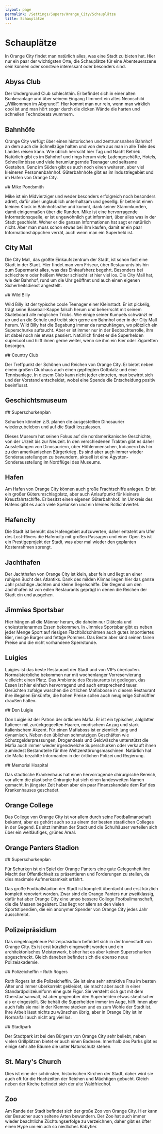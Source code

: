 ```yaml
---
layout: page
permalink: /Settings/Supers/Orange_City/Schauplätze
title: Schauplätze
---
```


# Schauplätze

In Orange City findet man natürlich alles, was eine Stadt zu bieten hat. Hier nur ein paar der wichtigsten Orte, die Schauplätze für eine Abenteuerszene sein können oder sonstwie interessant oder besonders sind.

## Abyss Club

Der Underground Club schlechthin. Er befindet sich in einer alten Bunkeranlage und über seinem Eingang flimmert ein altes Neonschild &bdquo;Willkommen im Abgrund!&ldquo;. Hier kommt man nur rein, wenn man wirklich cool ist und man hört sogar durch die dicken Wände die harten und schnellen Technobeats wummern.

## Bahnhöfe

Orange City verfügt über einen historischen und zentrumsnahen Bahnhof an dem auch die Schnellzüge halten und von dem aus man in alle Teile des Landes reisen kann. Wie üblich herrscht hier Tag und Nacht Betrieb. Natürlich gibt es im Bahnhof und rings herum viele Ladengeschäfte, Hotels, Schnellimbisse und viele herumlungernde Teenager und seltsame Gestalten. Ganz im Süden gibt es auch noch einen weiteren, aber viel kleineren Personenbahnhof. Güterbahnhöfe gibt es im Industriegebiet und im Hafen von Orange City.

<div class="hinweis">
## Mike Pondsmith

Mike ist ein Midvierziger und weder besonders erfolgreich noch besonders adrett, dafür aber unglaublich unterhaltsam und gesellig. Er betreibt einen kleinen Kiosk in Bahnhofsnähe und kommt, dank seiner Stammkunden, damit einigermaßen über die Runden. Mike ist eine hervorragende Informationsquelle, er ist ungewöhnlich gut informiert, über alles was in der Stadt geschieht. Woher er die ganzen Informationen hat sagt er natürlich nicht. Aber man muss schon etwas bei ihm kaufen, damit er ein paar Informationshäppchen verrät, auch wenn man ein Superheld ist.
</div>

## City Mall

Die City Mall, das größte Einkaufszentrum der Stadt, ist schon fast eine Stadt in der Stadt. Hier findet man vom Friseur, über Restaurants bis hin zum Supermarkt alles, was das Einkaufsherz begehrt. Besonders bei schlechtem oder heißem Wetter schlecht ist hier viel los. Die City Mall hat, wie der Bahnhof, rund um die Uhr geöffnet und auch einen eigenen Sicherheitsdienst angestellt.

<div class="hinweis">
## Wild Billy

Wild Billy ist der typische coole Teenager einer Kleinstadt. Er ist pickelig, trägt seine Baseball-Kappe falsch herum und beherrscht mit seinem Skateboard alle möglichen Tricks. Wie einige seiner Kumpels schwänzt er ab und an die Schule und treibt sich gerne am Bahnhof oder in der City Mall herum. Wild Billy hat die Begabung immer da rumzuhängen, wo plötzlich ein Superschurke auftaucht. Aber er ist immer nur in der Beobachterrolle, ihm ist dabei noch nie etwas passiert. Natürlich findet er die Superhelden supercool und hilft ihnen gerne weiter, wenn sie ihm ein Bier oder Zigaretten besorgen.

</div>
## Country Club

Der Treffpunkt der Schönen und Reichen von Orange City. Er bietet neben einem großen Clubhaus auch einen gepflegten Golfplatz und eine Tennisanlage. In diesem Club kann nicht jeder eintreten, man bewirbt sich und der Vorstand entscheidet, wobei eine Spende die Entscheidung positiv beeinflusst.

## Geschichtsmuseum

<aside>
<div class="beispiel">
## Superschurkenplan

Schurken könnten z.B. planen die ausgestellten Dinosaurier wiederzubeleben und auf die Stadt loszulassen.

</div>
</aside>
Dieses Museum hat seinen Fokus auf die nordamerikanische Geschichte, von der Urzeit bis zur Neuzeit. In den verschiedenen Trakten gibt es daher Ausstellungen von Dinosauriern, über Höhlenmenschen, Indianern bis hin zu den amerikanischen Bürgerkrieg. Es sind aber auch immer wieder Sonderausstellungen zu bewundern, aktuell ist eine Ägypten-Sonderausstellung im Nordflügel des Museums.

## Hafen

Am Hafen von Orange City können auch große Frachtschiffe anlegen. Er ist ein großer Güterumschlagplatz, aber auch Anlaufpunkt für kleinere Kreuzfahrtschiffe. Er besitzt einen eigenen Güterbahnhof. Im Umkreis des Hafens gibt es auch viele Spelunken und ein kleines Rotlichtviertel.

## Hafencity

Die Stadt ist bemüht das Hafengebiet aufzuwerten, daher entsteht am Ufer des Lost-Rivers die Hafencity mit großen Passagen und einer Oper. Es ist ein Prestigeprojekt der Stadt, was aber mal wieder den geplanten Kostenrahmen sprengt.

## Jachthafen

Der Jachthafen von Orange City ist klein, aber fein und liegt an einer ruhigen Bucht des Atlantiks. Dank des milden Klimas liegen hier das ganze Jahr prächtige Jachten und kleine Segelschiffe. Die Gegend um den Jachthafen ist von edlen Restaurants geprägt in denen die Reichen der Stadt ein und ausgehen.

## Jimmies Sportsbar

Hier hängen all die Männer herum, die daheim nur Diätcola und cholesterienarmes Essen bekommen. In Jimmies Sportsbar gibt es neben jeder Menge Sport auf riesigen Flachbildschirmen auch gutes importiertes Bier, riesige Burger und fettige Pommes. Das Beste aber sind seinen fairen Preise und die nicht vorhandene Sperrstunde.

## Luigies

Luigies ist das beste Restaurant der Stadt und von VIPs überlaufen. Normalsterbliche bekommen nur mit wochenlanger Vorreservierung vielleicht einen Platz. Das Ambiente des Restaurants ist gediegen, das Essen ist hier einfach hervorragend und auch entsprechend teuer. Gerüchten zufolge waschen die örtlichen Mafiabosse in diesem Restaurant ihre illegalen Einkünfte, die hohen Preise sollen auch neugierige Schnüffler draußen halten.

<div class="hinweis">
## Don Luigie

Don Luigie ist der Patron der örtlichen Mafia. Er ist ein typischer, aalglatter Italiener mit zurückgegeelten Haaren, modischem Anzug und stark italienischem Akzent. Für einen Mafiaboss ist er ziemlich jung und dynamisch. Neben den üblichen schmutzigen Geschäften wie Schutzgelderpressungen, Drogendeals und Geldwäsche unterstützt die Mafia auch immer wieder irgendwelche Superschurken oder verkauft ihnen zumindest Bestandteile für ihre Weltzerstörungsmaschinen. Natürlich hat die Mafia bezahlte Informanten in der örtlichen Polizei und Regierung.

</div>
## Memorial Hospital

Das städtische Krankenhaus hat einen hervorragende chirurgische Bereich, vor allem die plastische Chirurgie hat sich einen landesweiten Namen gemacht. In jüngster Zeit haben aber ein paar Finanzskandale dem Ruf des Krankenhauses geschadet.

## Orange College

Das College von Orange City ist vor allem durch seine Footballmanschaft bekannt, aber es gehört auch so zu einem der besten staatlichen Colleges in der Gegend. Es sitzt inmitten der Stadt und die Schulhäuser verteilen sich über ein weitläufiges, grünes Areal.

## Orange Panters Stadion

<aside>
<div class="beispiel">
## Superschurkenplan

Für Schurken ist ein Spiel der Orange Panters eine gute Gelegenheit ihre Macht der Öffentlichkeit zu präsentieren und Forderungen zu stellen, da dies maximale Aufmerksamkeit erfährt.

</div>
</aside>

Das große Footballstadion der Stadt ist komplett überdacht und erst kürzlich komplett renoviert worden. Zwar sind die Orange Panters nur zweitklassig, dafür hat aber Orange City eine umso bessere College Footballmanschaft, die die Massen begeistert. Das liegt vor allem an den vielen Sportstipendien, die ein anonymer Spender von Orange City jedes Jahr ausschreibt.

## Polizeipräsidium

Das niegelnagelneue Polizeipräsidium befindet sich in der Innenstadt von Orange City. Es ist erst kürzlich eingeweiht worden und ein architektonisches Meisterwerk, bisher hat es aber keinen Superschurken abgeschreckt. Gleich daneben befindet sich die ebenso neue Polizeiakademie.

<div class="hinweis">
## Polizeicheffin &ndash; Ruth Rogers

Ruth Rogers ist die Polizeicheffin. Sie ist eine sehr attraktive Frau im besten Alter und immer überkorrekt gekleidet, sie macht aber auch in einer Standardpolizeiuniform eine gute Figur. Sie versteht sich gut mit dem Oberstaatsanwalt, ist aber gegenüber den Superhelden etwas skeptischer als er eingestellt. Sie behält die Superhelden immer im Auge, hilft ihnen aber auch falls sie mal in der Klemme stecken und es zum Wohle der Stadt ist. Ihre Arbeit lässt nichts zu wünschen übrig, aber in Orange City ist im Normalfall auch nicht arg viel los.

</div>
## Stadtpark

Der Stadtpark ist bei den Bürgern von Orange City sehr beliebt, neben vielen Grillplätzen bietet er auch einen Badesee. Innerhalb des Parks gibt es einige sehr alte Bäume die unter Naturschutz stehen.

## St. Mary&#39;s Church

Dies ist eine der schönsten, historischen Kirchen der Stadt, daher wird sie auch oft für die Hochzeiten der Reichen und Mächtigen gebucht. Gleich neben der Kirche befindet sich der alte Waldfriedhof.

## Zoo

Am Rande der Stadt befindet sich der große Zoo von Orange City. Hier kann der Besucher auch seltene Arten bewundern. Der Zoo hat auch immer wieder beachtliche Züchtungserfolge zu verzeichnen, daher gibt es öfter einen Hype um ein ach so niedliches Babytier.
